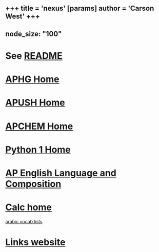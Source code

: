 +++
 title = 'nexus'
[params]
	author = 'Carson West'
+++
---
node_size: "100"
---


# See [README](./../readme/)

# [APHG Home](./../aphg-home/)
# [APUSH Home](./../apush-home/)

# [APCHEM Home](./../apchem-home/)

# [Python 1 Home](./../python-1-home/)
# [AP English Language and Composition](./../ap-english-language-and-composition/)

# [Calc home](./../calc-home/)

[arabic vocab lists](./../arabic-vocab-lists/)

# [Links website](https://thecarsonwest.github.io/links.html)